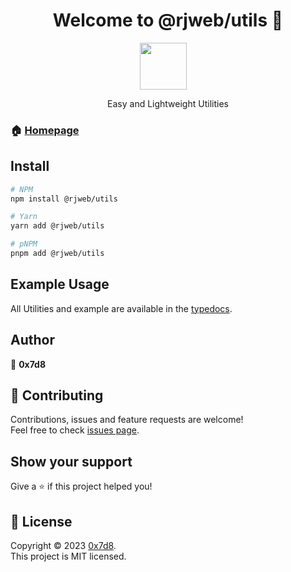 <h1 align="center">Welcome to @rjweb/utils 👋</h1>
<center>

  [<img src="https://img.rjansen.de/rjweb/types.svg" height="75px" style="margin-top:0px;margin-left:-15px;">](https://utils.rjweb.dev)

  Easy and Lightweight Utilities
</center>

### 🏠 [Homepage](https://github.com/rotvproHD/rjweb-utils#readme)

## Install

```sh
# NPM
npm install @rjweb/utils

# Yarn
yarn add @rjweb/utils

# pNPM
pnpm add @rjweb/utils
```

## Example Usage

All Utilities and example are available in the [typedocs](https://utils.rjweb.dev).

## Author

👤 **0x7d8**

## 🤝 Contributing

Contributions, issues and feature requests are welcome!<br />Feel free to check [issues page](https://github.com/0x7d8/rjweb-utils/issues). 

## Show your support

Give a ⭐️ if this project helped you!

## 📝 License

Copyright © 2023 [0x7d8](https://github.com/0x7d8).<br />
This project is MIT licensed.